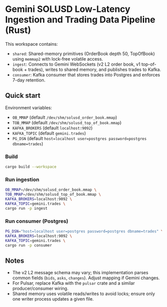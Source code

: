 # Gemini SOLUSD Low-Latency Ingestion and Trading Data Pipeline (Rust)

This workspace contains:
- `shared`: Shared-memory primitives (OrderBook depth 50, TopOfBook) using `memmap2` with lock-free volatile access.
- `ingest`: Connects to Gemini WebSockets (v2 L2 order book, v1 top-of-book + trades), writes to shared memory, and publishes trades to Kafka.
- `consumer`: Kafka consumer that stores trades into Postgres and enforces 7-day retention.

## Quick start

Environment variables:
- `OB_MMAP` (default `/dev/shm/solusd_order_book.mmap`)
- `TOB_MMAP` (default `/dev/shm/solusd_top_of_book.mmap`)
- `KAFKA_BROKERS` (default `localhost:9092`)
- `KAFKA_TOPIC` (default `gemini.trades`)
- `PG_DSN` (default `host=localhost user=postgres password=postgres dbname=trades`)

### Build

```bash
cargo build --workspace
```

### Run ingestion

```bash
OB_MMAP=/dev/shm/solusd_order_book.mmap \
TOB_MMAP=/dev/shm/solusd_top_of_book.mmap \
KAFKA_BROKERS=localhost:9092 \
KAFKA_TOPIC=gemini.trades \
cargo run -p ingest
```

### Run consumer (Postgres)

```bash
PG_DSN="host=localhost user=postgres password=postgres dbname=trades" \
KAFKA_BROKERS=localhost:9092 \
KAFKA_TOPIC=gemini.trades \
cargo run -p consumer
```

## Notes
- The v2 L2 message schema may vary; this implementation parses common fields (`bids`, `asks`, `changes`). Adjust mapping if Gemini changes.
- For Pulsar, replace Kafka with the `pulsar` crate and a similar producer/consumer wiring.
- Shared memory uses volatile reads/writes to avoid locks; ensure only one writer process updates a given file.

